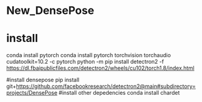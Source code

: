# New_DensePose
# install 
conda install pytorch
conda install pytorch torchvision torchaudio cudatoolkit=10.2 -c pytorch
python -m pip install detectron2 -f \
  https://dl.fbaipublicfiles.com/detectron2/wheels/cu102/torch1.8/index.html

#install densepose 
pip install git+https://github.com/facebookresearch/detectron2@main#subdirectory=projects/DensePose
#install other depedencies
conda install chardet

